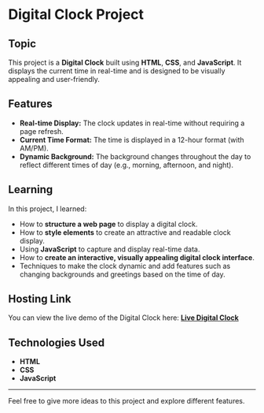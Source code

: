 # Digital Clock Project

## Topic
This project is a **Digital Clock** built using **HTML**, **CSS**, and **JavaScript**. It displays the current time in real-time and is designed to be visually appealing and user-friendly.

## Features
- **Real-time Display:** The clock updates in real-time without requiring a page refresh.
- **Current Time Format:** The time is displayed in a 12-hour format (with AM/PM).
- **Dynamic Background:** The background changes throughout the day to reflect different times of day (e.g., morning, afternoon, and night).

## Learning
In this project, I learned:
- How to **structure a web page** to display a digital clock.
- How to **style elements** to create an attractive and readable clock display.
- Using **JavaScript** to capture and display real-time data.
- How to **create an interactive, visually appealing digital clock interface**.
- Techniques to make the clock dynamic and add features such as changing backgrounds and greetings based on the time of day.

## Hosting Link
You can view the live demo of the Digital Clock here:
[**Live Digital Clock**](https://your-host-link.com)

## Technologies Used
- **HTML**
- **CSS**
- **JavaScript**

---

Feel free to give more ideas to this project and explore different features.
